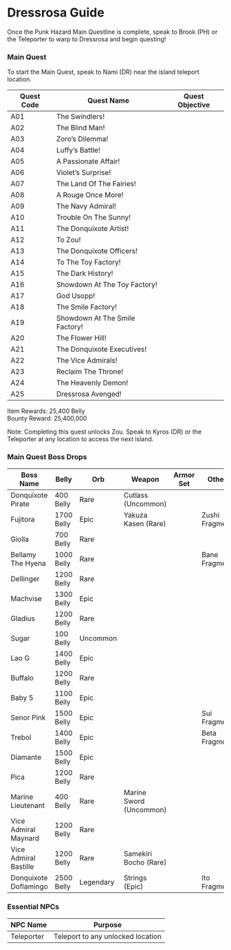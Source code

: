 # Dressrosa Guide

Once the Punk Hazard Main Questline is complete, speak to Brook (PH) or the Teleporter to warp to Dressrosa and begin questing!

### Main Quest

To start the Main Quest, speak to Nami (DR) near the island teleport location.

| Quest Code| Quest Name                    | Quest Objective|
|-----------|-----------                    |-----------|
| A01       | The Swindlers!                ||
| A02       | The Blind Man!                ||
| A03       | Zoro’s Dilemma!               ||
| A04       | Luffy’s Battle!               ||
| A05       | A Passionate Affair!          ||
| A06       | Violet’s Surprise!            ||
| A07       | The Land Of The Fairies!      ||
| A08       | A Rouge Once More!            ||
| A09       | The Navy Admiral!             ||
| A10       | Trouble On The Sunny!         ||
| A11       | The Donquixote Artist!        ||
| A12       | To Zou!                       ||
| A13       | The Donquixote Officers!      ||
| A14       | To The Toy Factory!           ||
| A15       | The Dark History!             ||
| A16       | Showdown At The Toy Factory!  ||
| A17       | God Usopp!                    ||
| A18       | The Smile Factory!            ||
| A19       | Showdown At The Smile Factory!||
| A20       | The Flower Hill!              ||
| A21       | The Donquixote Executives!    ||
| A22       | The Vice Admirals!            ||
| A23       | Reclaim The Throne!           ||
| A24       | The Heavenly Demon!           ||
| A25       | Dressrosa Avenged!            ||


Item Rewards: 25,400 Belly<br>
Bounty Reward: 25,400,000

Note: Completing this quest unlocks Zou. Speak to Kyros (DR) or the Teleporter at any location to access the next island.

### Main Quest Boss Drops

| Boss Name            | Belly      | Orb       | Weapon                   | Armor Set | Other         |
|-----------           |----------- |--------   |-----------               |-----------|-----------    |
| Donquixote Pirate    | 400 Belly  | Rare      | Cutlass (Uncommon)       |           |               |
| Fujitora             | 1700 Belly | Epic      | Yakuza Kasen (Rare)      |           | Zushi Fragment|
| Giolla               | 700 Belly  | Rare      |                          |           |               |
| Bellamy The Hyena    | 1000 Belly | Rare      |                          |           | Bane Fragment |
| Dellinger            | 1200 Belly | Rare      |                          |           |               |
| Machvise             | 1300 Belly | Epic      |                          |           |               |
| Gladius              | 1200 Belly | Rare      |                          |           |               |
| Sugar                | 100 Belly  | Uncommon  |                          |           |               |
| Lao G                | 1400 Belly | Epic      |                          |           |               |
| Buffalo              | 1200 Belly | Rare      |                          |           |               |
| Baby 5               | 1100 Belly | Epic      |                          |           |               |
| Senor Pink           | 1500 Belly | Epic      |                          |           | Sui Fragment  |
| Trebol               | 1400 Belly | Epic      |                          |           | Beta Fragment |
| Diamante             | 1500 Belly | Epic      |                          |           |               |
| Pica                 | 1200 Belly | Rare      |                          |           |               |
| Marine Lieutenant    | 400 Belly  | Rare      | Marine Sword (Uncommon)  |           |               |
| Vice Admiral Maynard | 1200 Belly | Rare      |                          |           |               |
| Vice Admiral Bastille| 1200 Belly | Rare      | Samekiri Bocho (Rare)    |           |               |
| Donquixote Doflamingo| 2500 Belly | Legendary | Strings (Epic)           |           | Ito Fragment  |

### Essential NPCs

| NPC Name         | Purpose                                    |
|-------------     |-----------                                 |
| Teleporter       | Teleport to any unlocked location          |